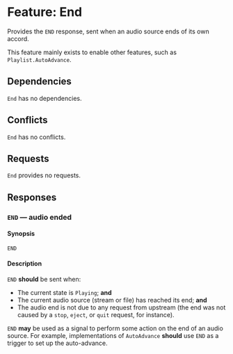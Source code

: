 # Feature: End

Provides the `END` response, sent when an audio source ends of its own accord.

This feature mainly exists to enable other features, such as
`Playlist.AutoAdvance`.

## Dependencies

`End` has no dependencies.

## Conflicts

`End` has no conflicts.

## Requests

`End` provides no requests.

## Responses

### `END` — audio ended

#### Synopsis

`END`

#### Description

`END` __should__ be sent when:

* The current state is `Playing`; __and__
* The current audio source (stream or file) has reached its end; __and__
* The audio end is not due to any request from upstream (the end was not caused
  by a `stop`, `eject`, or `quit` request, for instance).

`END` __may__ be used as a signal to perform some action on the end of an
audio source.  For example, implementations of `AutoAdvance` __should__ use
`END` as a trigger to set up the auto-advance.
